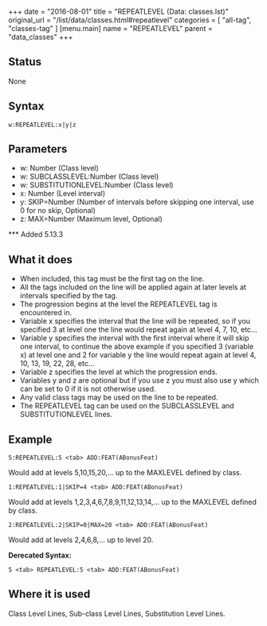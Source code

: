 +++
date = "2016-08-01"
title = "REPEATLEVEL (Data: classes.lst)"
original_url = "/list/data/classes.html#repeatlevel"
categories = [ "all-tag", "classes-tag" ]
[menu.main]
    name = "REPEATLEVEL"
    parent = "data_classes"
+++

## Status

None

## Syntax

`w:REPEATLEVEL:x|y|z`

## Parameters

-   w: Number (Class level)
-   w: SUBCLASSLEVEL:Number (Class level)
-   w: SUBSTITUTIONLEVEL:Number (Class level)
-   x: Number (Level interval)
-   y: SKIP=Number (Number of intervals before skipping
    one interval, use 0 for no skip, Optional)
-   z: MAX=Number (Maximum level, Optional)



<span id="repeatlevel"></span> \*\*\* Added 5.13.3

What it does
------------

-   When included, this tag must be the first tag on the line.
-   All the tags included on the line will be applied again at later
    levels at intervals specified by the tag.
-   The progression begins at the level the REPEATLEVEL tag is
    encountered in.
-   Variable x specifies the interval that the line will be repeated, so
    if you specified 3 at level one the line would repeat again at level
    4, 7, 10, etc...
-   Variable y specifies the interval with the first interval where it
    will skip one interval, to continue the above example if you
    specified 3 (variable x) at level one and 2 for variable y the line
    would repeat again at level 4, 10, 13, 19, 22, 28, etc...
-   Variable z specifies the level at which the progression ends.
-   Variables y and z are optional but if you use z you must also use y
    which can be set to 0 if it is not otherwise used.
-   Any valid class tags may be used on the line to be repeated.
-   The REPEATLEVEL tag can be used on the SUBCLASSLEVEL and
    SUBSTITUTIONLEVEL lines.

Example
-------

`5:REPEATLEVEL:5 <tab> ADD:FEAT(ABonusFeat)`

Would add at levels 5,10,15,20,... up to the MAXLEVEL defined by class.

`1:REPEATLEVEL:1|SKIP=4 <tab> ADD:FEAT(ABonusFeat)`

Would add at levels 1,2,3,4,6,7,8,9,11,12,13,14,... up to the MAXLEVEL
defined by class.

`2:REPEATLEVEL:2|SKIP=0|MAX=20 <tab> ADD:FEAT(ABonusFeat)`

Would add at levels 2,4,6,8,... up to level 20.

**Derecated Syntax:**

`5 <tab> REPEATLEVEL:5 <tab> ADD:FEAT(ABonusFeat)`

Where it is used
----------------

Class Level Lines, Sub-class Level Lines, Substitution Level Lines.


